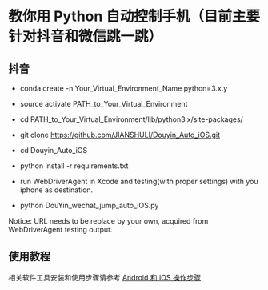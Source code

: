 # 教你用 Python 自动控制手机（目前主要针对抖音和微信跳一跳）

## 抖音
- conda create -n Your_Virtual_Environment_Name python=3.x.y
- source activate PATH_to_Your_Virtual_Environment
- cd PATH_to_Your_Virtual_Environment/lib/python3.x/site-packages/
- git clone https://github.com/JIANSHULI/Douyin_Auto_iOS.git
- cd Douyin_Auto_iOS
- python install -r requirements.txt

- run WebDriverAgent in Xcode and testing(with proper settings) with you iphone as destination.
- python DouYin_wechat_jump_auto_iOS.py

Notice: URL needs to be replace by your own, acquired from WebDriverAgent testing output.


## 使用教程

相关软件工具安装和使用步骤请参考 [Android 和 iOS 操作步骤](https://github.com/wangshub/wechat_jump_game/wiki/Android-%E5%92%8C-iOS-%E6%93%8D%E4%BD%9C%E6%AD%A5%E9%AA%A4)



